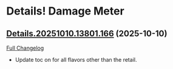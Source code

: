 # Details! Damage Meter

## [Details.20251010.13801.166](https://github.com/Tercioo/Details-Damage-Meter/tree/Details.20251010.13801.166) (2025-10-10)
[Full Changelog](https://github.com/Tercioo/Details-Damage-Meter/compare/Details.20251010.13800.166...Details.20251010.13801.166) 

- Update toc on for all flavors other than the retail.  
